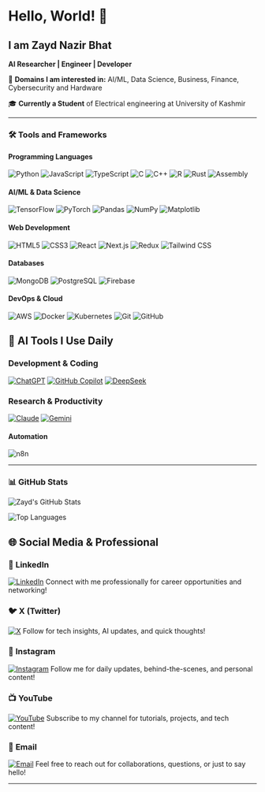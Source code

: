 # Hello, World! 👋

## I am Zayd Nazir Bhat

**AI Researcher | Engineer | Developer**

🎯 **Domains I am interested in:** AI/ML, Data Science, Business, Finance, Cybersecurity and Hardware

🎓 **Currently a Student** of Electrical engineering at University of Kashmir

---

### 🛠️ **Tools and Frameworks**

#### **Programming Languages**
![Python](https://img.shields.io/badge/Python-3776AB?style=for-the-badge&logo=python&logoColor=white)
![JavaScript](https://img.shields.io/badge/JavaScript-F7DF1E?style=for-the-badge&logo=javascript&logoColor=black)
![TypeScript](https://img.shields.io/badge/TypeScript-3178C6?style=for-the-badge&logo=typescript&logoColor=white)
![C](https://img.shields.io/badge/C-A8B9CC?style=for-the-badge&logo=c&logoColor=black)
![C++](https://img.shields.io/badge/C++-00599C?style=for-the-badge&logo=c%2B%2B&logoColor=white)
![R](https://img.shields.io/badge/R-276DC3?style=for-the-badge&logo=r&logoColor=white)
![Rust](https://img.shields.io/badge/Rust-000000?style=for-the-badge&logo=rust&logoColor=white)
![Assembly](https://img.shields.io/badge/Assembly-8E0E87?style=for-the-badge&logo=assemblyscript&logoColor=white)

#### **AI/ML & Data Science**
![TensorFlow](https://img.shields.io/badge/TensorFlow-FF6F00?style=for-the-badge&logo=tensorflow&logoColor=white)
![PyTorch](https://img.shields.io/badge/PyTorch-EE4C2C?style=for-the-badge&logo=pytorch&logoColor=white)
![Pandas](https://img.shields.io/badge/Pandas-150458?style=for-the-badge&logo=pandas&logoColor=white)
![NumPy](https://img.shields.io/badge/NumPy-013243?style=for-the-badge&logo=numpy&logoColor=white)
![Matplotlib](https://img.shields.io/badge/Matplotlib-11557C?style=for-the-badge&logo=python&logoColor=white)

#### **Web Development**
![HTML5](https://img.shields.io/badge/HTML5-E34F26?style=for-the-badge&logo=html5&logoColor=white)
![CSS3](https://img.shields.io/badge/CSS3-1572B6?style=for-the-badge&logo=css3&logoColor=white)
![React](https://img.shields.io/badge/React-20232A?style=for-the-badge&logo=react&logoColor=61DAFB)
![Next.js](https://img.shields.io/badge/Next.js-000000?style=for-the-badge&logo=next.js&logoColor=white)
![Redux](https://img.shields.io/badge/Redux-764ABC?style=for-the-badge&logo=redux&logoColor=white)
![Tailwind CSS](https://img.shields.io/badge/Tailwind_CSS-38B2AC?style=for-the-badge&logo=tailwind-css&logoColor=white)

#### **Databases**
![MongoDB](https://img.shields.io/badge/MongoDB-47A248?style=for-the-badge&logo=mongodb&logoColor=white)
![PostgreSQL](https://img.shields.io/badge/PostgreSQL-4169E1?style=for-the-badge&logo=postgresql&logoColor=white)
![Firebase](https://img.shields.io/badge/Firebase-FFCA28?style=for-the-badge&logo=firebase&logoColor=black)

#### **DevOps & Cloud**
![AWS](https://img.shields.io/badge/AWS-232F3E?style=for-the-badge&logo=amazon-aws&logoColor=white)
![Docker](https://img.shields.io/badge/Docker-2496ED?style=for-the-badge&logo=docker&logoColor=white)
![Kubernetes](https://img.shields.io/badge/Kubernetes-326CE5?style=for-the-badge&logo=kubernetes&logoColor=white)
![Git](https://img.shields.io/badge/Git-F05032?style=for-the-badge&logo=git&logoColor=white)
![GitHub](https://img.shields.io/badge/GitHub-181717?style=for-the-badge&logo=github&logoColor=white)


## 🤖 **AI Tools I Use Daily**

### **Development & Coding**
[![ChatGPT](https://img.shields.io/badge/ChatGPT-74AA9C?style=for-the-badge&logo=openai&logoColor=white)](https://chat.openai.com)
[![GitHub Copilot](https://img.shields.io/badge/GitHub_Copilot-000000?style=for-the-badge&logo=githubcopilot&logoColor=white)](https://github.com/features/copilot)
[![DeepSeek](https://img.shields.io/badge/DeepSeek-0B8FF2?style=for-the-badge&logo=deepseek&logoColor=white)](https://www.deepseek.com/)

### **Research & Productivity**
[![Claude](https://img.shields.io/badge/Claude-8A2BE2?style=for-the-badge&logo=anthropic&logoColor=white)](https://claude.ai)
[![Gemini](https://img.shields.io/badge/Gemini-8E75B2?style=for-the-badge&logo=google&logoColor=white)](https://gemini.google.com)

#### **Automation**
![n8n](https://img.shields.io/badge/n8n-000000?style=for-the-badge&logo=n8n&logoColor=white)

---

### 📊 **GitHub Stats**

![Zayd's GitHub Stats](https://github-readme-stats.vercel.app/api?username=zaydbhat&show_icons=true&theme=radical)

![Top Languages](https://github-readme-stats.vercel.app/api/top-langs/?username=zaydbhat&layout=compact&theme=radical)

## 🌐 **Social Media & Professional**

### 💼 **LinkedIn**
[![LinkedIn](https://img.shields.io/badge/LinkedIn-0A66C2?style=for-the-badge&logo=linkedin&logoColor=white)](https://www.linkedin.com/in/zaid-nazir-bhat-2b771237a?utm_source=share&utm_campaign=share_via&utm_content=profile&utm_medium=android_app)
Connect with me professionally for career opportunities and networking!

### 🐦 **X (Twitter)**
[![X](https://img.shields.io/badge/X-000000?style=for-the-badge&logo=x&logoColor=white)](https://x.com/zaydnazir?t=At0nHagsVlqIAQToWLy5uw&s=09)
Follow for tech insights, AI updates, and quick thoughts!

### 📸 **Instagram**
[![Instagram](https://img.shields.io/badge/Instagram-E4405F?style=for-the-badge&logo=instagram&logoColor=white)](https://www.instagram.com/zayd_nazir?igsh=MTdlNWF6cng0M2Nncw==)
Follow me for daily updates, behind-the-scenes, and personal content!

### 📺 **YouTube**
[![YouTube](https://img.shields.io/badge/YouTube-FF0000?style=for-the-badge&logo=youtube&logoColor=white)](https://youtube.com/@zaydnazir?si=m1mcjhN2dv1_oXLB)
Subscribe to my channel for tutorials, projects, and tech content!

### 📧 **Email**
[![Email](https://img.shields.io/badge/Email-D14836?style=for-the-badge&logo=gmail&logoColor=white)](mailto:xvprime.zzz@gmail.com)
Feel free to reach out for collaborations, questions, or just to say hello!

---
